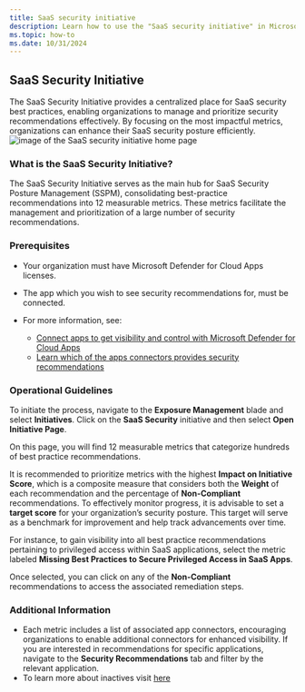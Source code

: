 ```yaml
---
title: SaaS security initiative
description: Learn how to use the "SaaS security initiative" in Microsoft XDR
ms.topic: how-to
ms.date: 10/31/2024
---
```

## SaaS Security Initiative 

The SaaS Security Initiative provides a centralized place for SaaS security best practices, enabling organizations to manage and prioritize security recommendations effectively. By focusing on the most impactful metrics, organizations can enhance their SaaS security posture efficiently.
![image of the SaaS security initiative home page](https://github.com/user-attachments/assets/b4d09dae-eda4-4c72-a665-cafe3f474e86)


### What is the SaaS Security Initiative?

The SaaS Security Initiative serves as the main hub for SaaS Security Posture Management (SSPM), consolidating best-practice recommendations into 12 measurable metrics. These metrics facilitate the management and prioritization of a large number of security recommendations.

### Prerequisites

- Your organization must have Microsoft Defender for Cloud Apps licenses.
- The app which you wish to see security recommendations for, must be connected.
- For more information, see:

    - [Connect apps to get visibility and control with Microsoft Defender for Cloud Apps](enable-instant-visibility-protection-and-governance-actions-for-your-apps.md)
    - [Learn which of the apps connectors provides security recommendations ](enable-instant-visibility-protection-and-governance-actions-for-your-apps.md#user-app-governance-and-security-configuration-visibility)

### Operational Guidelines
To initiate the process, navigate to the **Exposure Management** blade and select **Initiatives**. Click on the **SaaS Security** initiative and then select **Open Initiative Page**.

On this page, you will find 12 measurable metrics that categorize hundreds of best practice recommendations. 

It is recommended to prioritize metrics with the highest **Impact on Initiative Score**, which is a composite measure that considers both the **Weight** of each recommendation and the percentage of **Non-Compliant** recommendations. To effectively monitor progress, it is advisable to set a **target score** for your organization’s security posture. This target will serve as a benchmark for improvement and help track advancements over time.

For instance, to gain visibility into all best practice recommendations pertaining to privileged access within SaaS applications, select the metric labeled **Missing Best Practices to Secure Privileged Access in SaaS Apps**.

Once selected, you can click on any of the **Non-Compliant** recommendations to access the associated remediation steps.

### Additional Information

- Each metric includes a list of associated app connectors, encouraging organizations to enable additional connectors for enhanced visibility. If you are interested in recommendations for specific applications, navigate to the **Security Recommendations** tab and filter by the relevant application.
- To learn more about inactives visit [here](https://learn.microsoft.com/en-us/security-exposure-management/initiatives)



